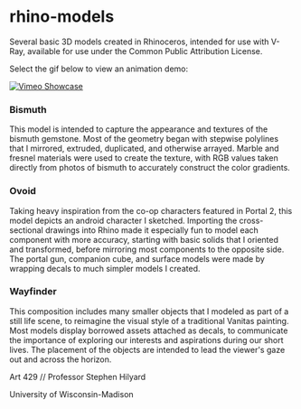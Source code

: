 # rhino-models
Several basic 3D models created in Rhinoceros, intended for use with V-Ray, available for use under the Common Public Attribution License.

Select the gif below to view an animation demo: 

[![Vimeo Showcase](thumbnail.gif)](https://vimeo.com/497338928)

### Bismuth

This model is intended to capture the appearance and textures of the bismuth gemstone. Most of the geometry began with stepwise polylines that I mirrored, extruded, duplicated, and otherwise arrayed. Marble and fresnel materials were used to create the texture, with RGB values taken directly from photos of bismuth to accurately construct the color gradients.

### Ovoid 

Taking heavy inspiration from the co-op characters featured in Portal 2, this model depicts an android character I sketched. Importing the cross-sectional drawings into Rhino made it especially fun to model each component with more accuracy, starting with basic solids that I oriented and transformed, before mirroring most components to the opposite side. The portal gun, companion cube, and surface models were made by wrapping decals to much simpler models I created.

### Wayfinder 

This composition includes many smaller objects that I modeled as part of a still life scene, to reimagine the visual style of a traditional Vanitas painting. Most models display borrowed assets attached as decals, to communicate the importance of exploring our interests and aspirations during our short lives. The placement of the objects are intended to lead the viewer's gaze out and across the horizon.

Art 429 // Professor Stephen Hilyard

University of Wisconsin-Madison
